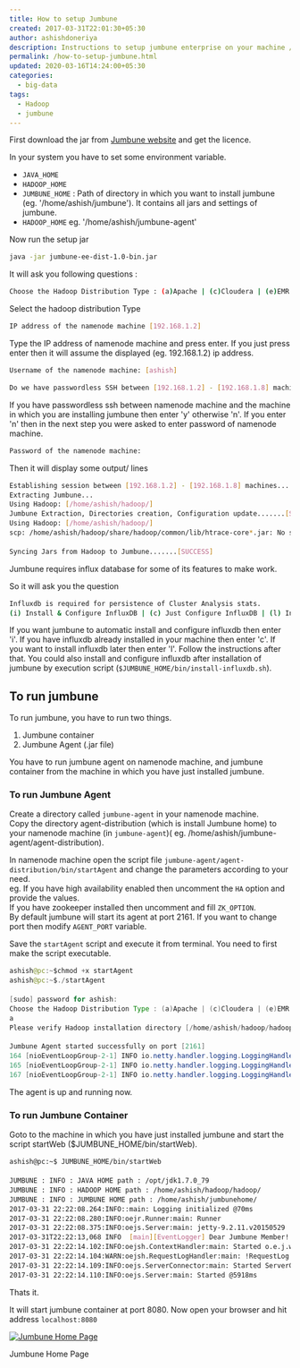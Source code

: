 ```yaml
---
title: How to setup Jumbune
created: 2017-03-31T22:01:30+05:30
author: ashishdoneriya
description: Instructions to setup jumbune enterprise on your machine / cluster
permalink: /how-to-setup-jumbune.html
updated: 2020-03-16T14:24:00+05:30
categories:
  - big-data
tags:
  - Hadoop
  - jumbune
---
```


First download the jar from [Jumbune website](http://www.jumbune.com/) and get the licence.

In your system you have to set some environment variable.

  * `JAVA_HOME`
  * `HADOOP_HOME`
  * `JUMBUNE_HOME` : Path of directory in which you want to install jumbune (eg. '/home/ashish/jumbune'). It contains all jars and settings of jumbune.
  * `HADOOP_HOME` eg. '/home/ashish/jumbune-agent'

Now run the setup jar

```bash
java -jar jumbune-ee-dist-1.0-bin.jar
```


It will ask you following questions :

```bash
Choose the Hadoop Distribution Type : (a)Apache | (c)Cloudera | (e)EMR | (h)HortonWorks | (m)MapR
```


Select the hadoop distribution Type

```bash
IP address of the namenode machine [192.168.1.2]
```


Type the IP address of namenode machine and press enter. If you just press enter then it will assume the displayed (eg. 192.168.1.2) ip address.

```bash
Username of the namenode machine: [ashish]
```


```bash
Do we have passwordless SSH between [192.168.1.2] - [192.168.1.8] machines? (y)/(n)
```


If you have passwordless ssh between namenode machine and the machine in which you are installing jumbune then enter 'y' otherwise 'n'. If you enter 'n' then in the next step you were asked to enter password of namenode machine.

```bash
Password of the namenode machine:
```


Then it will display some output/ lines

```bash
Establishing session between [192.168.1.2] - [192.168.1.8] machines.......[SUCCESS]
Extracting Jumbune...
Using Hadoop: [/home/ashish/hadoop/]
Jumbune Extraction, Directories creation, Configuration update.......[SUCCESS]
Using Hadoop: [/home/ashish/hadoop/]
scp: /home/ashish/hadoop/share/hadoop/common/lib/htrace-core*.jar: No such file or directory

Syncing Jars from Hadoop to Jumbune.......[SUCCESS]
```


Jumbune requires influx database for some of its features to make work.

So it will ask you the question

```bash
Influxdb is required for persistence of Cluster Analysis stats.
(i) Install & Configure InfluxDB | (c) Just Configure InfluxDB | (l) Install Later
```


If you want jumbune to automatic install and configure influxdb then enter 'i'. If you have influxdb already installed in your machine then enter 'c'. If you want to install influxdb later then enter 'l'. Follow the instructions after that. You could also install and configure influxdb after installation of jumbune by execution script (`$JUMBUNE_HOME/bin/install-influxdb.sh`).

## To run jumbune

To run jumbune, you have to run two things.  
1. Jumbune container  
2. Jumbune Agent (.jar file)

You have to run jumbune agent on namenode machine, and jumbune container from the machine in which you have just installed jumbune.

### To run Jumbune Agent

Create a directory called `jumbune-agent` in your namenode machine.  
Copy the directory agent-distribution (which is install Jumbune home) to your namenode machine (in `jumbune-agent`)( eg. /home/ashish/jumbune-agent/agent-distribution).

In namenode machine open the script file `jumbune-agent/agent-distribution/bin/startAgent` and change the parameters according to your need.  
eg. If you have high availability enabled then uncomment the `HA` option and provide the values.  
If you have zookeeper installed then uncomment and fill `ZK_OPTION`.  
By default jumbune will start its agent at port 2161. If you want to change port then modify `AGENT_PORT` variable.

Save the `startAgent` script and execute it from terminal. You need to first make the script executable.

```java
ashish@pc:~$chmod +x startAgent
ashish@pc:~$./startAgent

[sudo] password for ashish: 
Choose the Hadoop Distribution Type : (a)Apache | (c)Cloudera | (e)EMR | (h)HortonWorks | (m)MapR
a
Please verify Hadoop installation directory [/home/ashish/hadoop/hadoop/]

Jumbune Agent started successfully on port [2161]
164 [nioEventLoopGroup-2-1] INFO io.netty.handler.logging.LoggingHandler - [id: 0x05fe7262] REGISTERED
165 [nioEventLoopGroup-2-1] INFO io.netty.handler.logging.LoggingHandler - [id: 0x05fe7262] BIND(0.0.0.0/0.0.0.0:2161)
167 [nioEventLoopGroup-2-1] INFO io.netty.handler.logging.LoggingHandler - [id: 0x05fe7262, /0:0:0:0:0:0:0:0:2161] ACTIVE

```


The agent is up and running now.

### To run Jumbune Container

Goto to the machine in which you have just installed jumbune and start the script startWeb ($JUMBUNE_HOME/bin/startWeb).

```bash
ashish@pc:~$ JUMBUNE_HOME/bin/startWeb	

JUMBUNE : INFO : JAVA HOME path : /opt/jdk1.7.0_79
JUMBUNE : INFO : HADOOP HOME path : /home/ashish/hadoop/hadoop/
JUMBUNE : INFO : JUMBUNE HOME path : /home/ashish/jumbunehome/
2017-03-31 22:22:08.264:INFO::main: Logging initialized @70ms
2017-03-31 22:22:08.280:INFO:oejr.Runner:main: Runner
2017-03-31 22:22:08.375:INFO:oejs.Server:main: jetty-9.2.11.v20150529
2017-03-31T22:22:13,068 INFO  [main][EventLogger] Dear Jumbune Member! Your Jumbune subscription license will expire in [38] day(s)
2017-03-31 22:22:14.102:INFO:oejsh.ContextHandler:main: Started o.e.j.w.WebAppContext@1578fd24{/,file:/home/ashish/jumbunehome/modules/jumbune-web-1.0/,AVAILABLE}{file:/home/ashish/jumbunehome/modules/jumbune-web-1.0.war}
2017-03-31 22:22:14.104:WARN:oejsh.RequestLogHandler:main: !RequestLog
2017-03-31 22:22:14.109:INFO:oejs.ServerConnector:main: Started ServerConnector@34817d92{HTTP/1.1}{0.0.0.0:8080}
2017-03-31 22:22:14.110:INFO:oejs.Server:main: Started @5918ms

```


Thats it.

It will start jumbune container at port 8080. Now open your browser and hit address `localhost:8080`

<div id="attachment_628" style="width: 1862px" class="wp-caption aligncenter">
  <a href="/wp-content/uploads/2017/03/jumbune-home.png"><img aria-describedby="caption-attachment-628" loading="lazy" class="size-full wp-image-628" src="/wp-content/uploads/2017/03/jumbune-home.png" alt="Jumbune Home Page" width="1852" height="963" srcset="/wp-content/uploads/2017/03/jumbune-home.png 1852w, /wp-content/uploads/2017/03/jumbune-home-500x260.png 500w, /wp-content/uploads/2017/03/jumbune-home-1024x532.png 1024w, /wp-content/uploads/2017/03/jumbune-home-982x511.png 982w, /wp-content/uploads/2017/03/jumbune-home-400x208.png 400w" sizes="(max-width: 1852px) 100vw, 1852px" /></a>
  
  <p id="caption-attachment-628" class="wp-caption-text">
    Jumbune Home Page
  </p>
</div>
